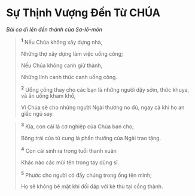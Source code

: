 # Sự Thịnh Vượng Ðến Từ CHÚA
*Bài ca đi lên đền thánh của Sa-lô-môn*

> <sup><b>1</b></sup> Nếu Chúa không xây dựng nhà,
> 
> Những thợ xây dựng làm việc uổng công;
> 
> Nếu Chúa không canh giữ thành,
> 
> Những lính canh thức canh uổng công.
> 
> <sup><b>2</b></sup> Uổng công thay cho các bạn là những người dậy sớm, thức khuya, và ăn uống kham khổ,
> 
> Vì Chúa sẽ cho những người Ngài thương no đủ, ngay cả khi họ an giấc ngủ say.
>


> <sup><b>3</b></sup> Kìa, con cái là cơ nghiệp của Chúa ban cho;
> 
> Bông trái của tử cung là phần thưởng của Ngài trao tặng.
> 
> <sup><b>4</b></sup> Con cái sinh ra trong tuổi thanh xuân
> 
> Khác nào các mũi tên trong tay dũng sĩ.
> 
> <sup><b>5</b></sup> Phước cho người có đầy chúng trong ống tên mình;
> 
> Họ sẽ không bẽ mặt khi đối đáp với kẻ thù tại cổng thành.
>